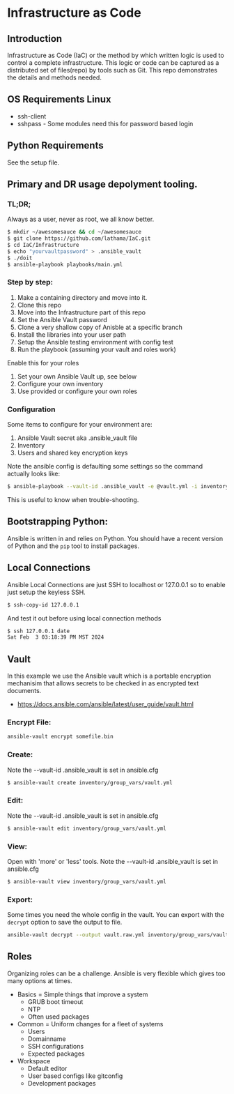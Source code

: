 # Infrastructure as Code

## Introduction

Infrastructure as Code (IaC) or the method by which written logic is used to
control a complete infrastructure. This logic or code can be captured as a
distributed set of files(repo) by tools such as Git. This repo demonstrates
the details and methods needed.

## OS Requirements Linux

- ssh-client
- sshpass - Some modules need this for password based login

## Python Requirements

See the setup file.

## Primary and DR usage depolyment tooling.

### TL;DR;

Always as a user, never as root, we all know better.

```bash
$ mkdir ~/awesomesauce && cd ~/awesomesauce
$ git clone https://github.com/lathama/IaC.git
$ cd IaC/Infrastructure
$ echo "yourvaultpassword" > .ansible_vault
$ ./doit
$ ansible-playbook playbooks/main.yml
```

### Step by step:

1. Make a containing directory and move into it.
1. Clone this repo
1. Move into the Infrastructure part of this repo
1. Set the Ansible Vault password
1. Clone a very shallow copy of Anisble at a specific branch
1. Install the libraries into your user path
1. Setup the Ansible testing environment with config test
1. Run the playbook (assuming your vault and roles work)

Enable this for your roles

1. Set your own Ansible Vault up, see below
1. Configure your own inventory
1. Use provided or configure your own roles

### Configuration

Some items to configure for your environment are:

1. Ansible Vault secret aka .ansible_vault file
1. Inventory
1. Users and shared key encryption keys

Note the ansible config is defaulting some settings so the command actually looks like:

``` bash
$ ansible-playbook --vault-id .ansible_vault -e @vault.yml -i inventory/* playbooks/main.yml
```

This is useful to know when trouble-shooting.

## Bootstrapping Python:

Ansible is written in and relies on Python. You should have a recent version
of Python and the `pip` tool to install packages.

## Local Connections

Ansible Local Connections are just SSH to localhost or 127.0.0.1 so to enable just setup the keyless SSH.

``` bash
$ ssh-copy-id 127.0.0.1
```

And test it out before using local connection methods

``` bash
$ ssh 127.0.0.1 date
Sat Feb  3 03:18:39 PM MST 2024
```

## Vault

In this example we use the Ansible vault which is a portable encryption
mechanisim that allows secrets to be checked in as encrypted text documents.

* https://docs.ansible.com/ansible/latest/user_guide/vault.html

### Encrypt File:

```bash
ansible-vault encrypt somefile.bin
```

### Create:

Note the --vault-id .ansible_vault is set in ansible.cfg

```bash
$ ansible-vault create inventory/group_vars/vault.yml
```

### Edit:

Note the --vault-id .ansible_vault is set in ansible.cfg

```bash
$ ansible-vault edit inventory/group_vars/vault.yml
```

### View:

Open with 'more' or 'less' tools. Note the --vault-id .ansible_vault is set in ansible.cfg

```bash
$ ansible-vault view inventory/group_vars/vault.yml
```

### Export:

Some times you need the whole config in the vault. You can export with the `decrypt` option to save the output to file.

```bash
ansible-vault decrypt --output vault.raw.yml inventory/group_vars/vault.yml
```

## Roles

Organizing roles can be a challenge. Ansible is very flexible which gives too many options at times.

- Basics = Simple things that improve a system
  - GRUB boot timeout
  - NTP
  - Often used packages
- Common = Uniform changes for a fleet of systems
  - Users
  - Domainname
  - SSH configurations
  - Expected packages
- Workspace
  - Default editor
  - User based configs like gitconfig
  - Development packages
